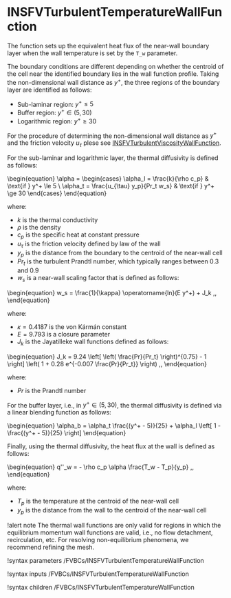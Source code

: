 # INSFVTurbulentTemperatureWallFunction

The function sets up the equivalent heat flux of the near-wall
boundary layer when the wall temperature is set by the `T_w` parameter.

The boundary conditions are different depending on whether the centroid
of the cell near the identified boundary lies in the wall function profile.
Taking the non-dimensional wall distance as $y^+$, the three regions of the
boundary layer are identified as follows:

- Sub-laminar region: $y^+ \le 5$
- Buffer region: $y^+ \in (5, 30)$
- Logarithmic region: $y^+ \ge 30$

For the procedure of determining the non-dimensional wall distance as $y^+$
and the friction velocity $u_{\tau}$ plese see
[INSFVTurbulentViscosityWallFunction](INSFVTurbulentViscosityWallFunction.md).

For the sub-laminar and logarithmic layer, the thermal diffusivity is defined
as follows:

\begin{equation}
    \alpha =
    \begin{cases}
        \alpha_l = \frac{k}{\rho c_p} & \text{if } y^+ \le 5 \\
        \alpha_t = \frac{u_{\tau} y_p}{Pr_t w_s} & \text{if } y^+ \ge 30
    \end{cases}
\end{equation}

where:

- $k$ is the thermal conductivity
- $\rho$ is the density
- $c_p$ is the specific heat at constant pressure
- $u_{\tau}$ is the friction velocity defined by law of the wall
- $y_p$ is the distance from the boundary to the centroid of the near-wall cell
- $Pr_t$ is the turbulent Prandtl number, which typically ranges between 0.3 and 0.9
- $w_s$ is a near-wall scaling factor that is defined as follows:

\begin{equation}
  w_s = \frac{1}{\kappa} \operatorname{ln}(E y^+) + J_k \,,
\end{equation}

where:

- $\kappa = 0.4187$ is the von Kármán constant
- $E = 9.793$ is a closure parameter
- $J_k$ is the Jayatilleke wall functions defined as follows:

\begin{equation}
  J_k = 9.24 \left[ \left( \frac{Pr}{Pr_t} \right)^{0.75} - 1 \right] \left( 1 + 0.28 e^{-0.007 \frac{Pr}{Pr_t}} \right) \,,
\end{equation}

where:

- $Pr$ is the Prandtl number

For the buffer layer, i.e., in $y^+ \in (5, 30)$, the thermal diffusivity
is defined via a linear blending function as follows:

\begin{equation}
  \alpha_b = \alpha_t \frac{(y^+ - 5)}{25} + \alpha_l \left[ 1 - \frac{(y^+ - 5)}{25} \right]
\end{equation}

Finally, using the thermal diffusivity, the heat flux at the wall is defined
as follows:

\begin{equation}
  q''_w = - \rho c_p \alpha \frac{T_w - T_p}{y_p} \,,
\end{equation}

where:

- $T_p$ is the temperature at the centroid of the near-wall cell
- $y_p$ is the distance from the wall to the centroid of the near-wall cell

!alert note
The thermal wall functions are only valid for regions in which the equilibrium
momentum wall functions are valid, i.e., no flow detachment, recirculation, etc.
For resolving non-equilibrium phenomena, we recommend refining the mesh.

!syntax parameters /FVBCs/INSFVTurbulentTemperatureWallFunction

!syntax inputs /FVBCs/INSFVTurbulentTemperatureWallFunction

!syntax children /FVBCs/INSFVTurbulentTemperatureWallFunction
